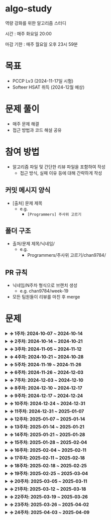 # algo-study

역량 강화를 위한 알고리즘 스터디

시간 : 매주 화요일 20:00

마감 기한 : 매주 월요일 오후 23시 59분

# 목표

-   PCCP Lv3 (2024-11-17일 시험)
-   Softeer HSAT 취득 (2024-12월 예상)

# 문제 풀이

-   매주 문제 해결
-   접근 방법과 코드 해설 공유

# 참여 방법

-   알고리즘 파일 및 간단한 리뷰 파일을 포함하여 작성
    -   접근 방식, 실패 이유 등에 대해 간략하게 작성

## 커밋 메시지 양식

-   [출처] 문제 제목
    -   e.g.
        -   `[Programmers] 주사위 고르기`

## 폴더 구조

-   출처/문제 제목/닉네임/
    -   e.g.
        -   Programmers/주사위 고르기/chan9784/

## PR 규칙

-   닉네임/N주차 형식으로 브랜치 생성
    -   e.g. chan9784/week-19
-   모든 팀원들이 리뷰를 마친 후 merge

# 문제

<details>
    <summary><strong>✈️ 1주차: 2024-10-07 ~ 2024-10-14</strong></summary>
<br/>

|                                                   문제                                                    |
| :-------------------------------------------------------------------------------------------------------: |
|           [거리두기 확인하기](https://school.programmers.co.kr/learn/courses/30/lessons/81302)            |
|               [순위 검색](https://school.programmers.co.kr/learn/courses/30/lessons/72412)                |
|               [인사고과](https://school.programmers.co.kr/learn/courses/30/lessons/152995)                |
| [\[PCCP 기출문제\] 4번 / 수식 복원하기](https://school.programmers.co.kr/learn/courses/30/lessons/340210) |
|           [파괴되지 않은 건물](https://school.programmers.co.kr/learn/courses/30/lessons/92344)           |

</details>

<details>
    <summary><strong>✈️ 2주차: 2024-10-14 ~ 2024-10-21</strong></summary>
<br/>

|                                                   문제                                                    |
| :-------------------------------------------------------------------------------------------------------: |
|           [\[PCCP 기출문제\] 1번 / 붕대 감기](https://school.programmers.co.kr/learn/courses/30/lessons/250137)            |
|               [\[PCCP 기출문제\] 1번 / 동영상 재생기](https://school.programmers.co.kr/learn/courses/30/lessons/340213)                |
|               [\[PCCP 기출문제\] 2번 / 석유 시추](https://school.programmers.co.kr/learn/courses/30/lessons/250136)                |
| [가장 긴 팰린드롬](https://school.programmers.co.kr/learn/courses/30/lessons/12904) |
|           [코딩 테스트 공부](https://school.programmers.co.kr/learn/courses/30/lessons/118668)           |

</details>

<details>
    <summary><strong>✈️ 3주차: 2024-11-05 ~ 2024-11-12</strong></summary>
<br/>

|                                                   문제                                                    |
| :-------------------------------------------------------------------------------------------------------: |
|           [두 원 사이의 정수 쌍](https://school.programmers.co.kr/learn/courses/30/lessons/181187)            |
|               [문자열 압축](https://school.programmers.co.kr/learn/courses/30/lessons/60057)                |
|               [양궁대회](https://school.programmers.co.kr/learn/courses/30/lessons/92342)                |
| [[HSAT 7회 정기 코딩 인증평가 기출] 순서대로 방문하기](https://softeer.ai/practice/6246) |
|           [[HSAT 7회 정기 코딩 인증평가 기출] 자동차 테스트](https://softeer.ai/practice/6247)           |

</details>

<details>
    <summary><strong>✈️ 4주차: 2024-10-21 ~ 2024-10-28</strong></summary>
<br/>

|                                                   문제                                                    |
| :-------------------------------------------------------------------------------------------------------: |
|           [\[PCCP 기출문제\] 2번 / 퍼즐 게임 챌린지](https://school.programmers.co.kr/learn/courses/30/lessons/340212)            |
|               [\[PCCP 기출문제\] 3번 / 충돌위험 찾기](https://school.programmers.co.kr/learn/courses/30/lessons/340211)                |
|               [\[PCCP 기출문제\] 3번 / 아날로그 시계](https://school.programmers.co.kr/learn/courses/30/lessons/250135)                |
| [\[PCCP 기출문제\] 4번 / 수레 움직이기](https://school.programmers.co.kr/learn/courses/30/lessons/250134) |

</details>

<details>
    <summary><strong>✈️ 5주차: 2024-11-19 ~ 2024-11-26</strong></summary>
<br/>

|                                                   문제                                                    |
| :-------------------------------------------------------------------------------------------------------: |
|               [괄호 변환](https://school.programmers.co.kr/learn/courses/30/lessons/60058)            |
|               [요격 시스템](https://school.programmers.co.kr/learn/courses/30/lessons/181188)          |
|               [택배 배달과 수거하기](https://school.programmers.co.kr/learn/courses/30/lessons/150369)                |
|               [N으로 표현](https://school.programmers.co.kr/learn/courses/30/lessons/42895) |
|               [공 이동 시뮬레이션](https://school.programmers.co.kr/learn/courses/30/lessons/87391)           |

</details>

<details>
    <summary><strong>✈️ 6주차: 2024-11-26 ~ 2024-12-03</strong></summary>
<br/>

|                                                   문제                                                    |
| :-------------------------------------------------------------------------------------------------------: |
|               [혼자 놀기의 달인](https://school.programmers.co.kr/learn/courses/30/lessons/131130)            |
|               [혼자서 하는 틱택토](https://school.programmers.co.kr/learn/courses/30/lessons/160585)          |
|               [미로 탈출 명령어](https://school.programmers.co.kr/learn/courses/30/lessons/150365)                |
|               [표현 가능한 이진트리](https://school.programmers.co.kr/learn/courses/30/lessons/150367) |

</details>

<details>
    <summary><strong>✈️ 7주차: 2024-12-03 ~ 2024-12-10</strong></summary>
<br/>

|                                                   문제                                                    |
| :-------------------------------------------------------------------------------------------------------: |
|               [알고리즘 수업 - 깊이 우선 탐색 1](https://www.acmicpc.net/problem/24479)            |
|               [알고리즘 수업 - 깊이 우선 탐색 2](https://www.acmicpc.net/problem/24480)          |
|               [알고리즘 수업 - 너비 우선 탐색 1](https://www.acmicpc.net/problem/24444)                |
|               [알고리즘 수업 - 너비 우선 탐색 2](https://www.acmicpc.net/problem/24445) |
|               [이분 그래프](https://www.acmicpc.net/problem/1707) |
|               [특정한 최단 경로](https://www.acmicpc.net/problem/1504) |

</details>

<details>
    <summary><strong>✈️ 8주차: 2024-12-10 ~ 2024-12-17</strong></summary>
<br/>

|                                                   문제                                                    |
| :-------------------------------------------------------------------------------------------------------: |
|               [최단경로](https://www.acmicpc.net/problem/1753)            |
|               [숨바꼭질3](https://www.acmicpc.net/problem/13549)          |
|               [타임머신](https://www.acmicpc.net/problem/11657)                |
|               [플로이드](https://www.acmicpc.net/problem/11404) |

</details>

<details>
    <summary><strong>✈️ 9주차: 2024-12-17 ~ 2024-12-24</strong></summary>
<br/>

|                                                   문제                                                    |
| :-------------------------------------------------------------------------------------------------------: |
|               [알고리즘 수업 - 피보나치 수 1](https://www.acmicpc.net/problem/24416)            |
|               [알고리즘 수업 - 피보나치 수 2](https://www.acmicpc.net/problem/24417)          |
|               [1, 2, 3 더하기](https://www.acmicpc.net/problem/9095)                |
|               [RGB거리](https://www.acmicpc.net/problem/1149) |
|               [정수 삼각형](https://www.acmicpc.net/problem/1932) |

</details>

<details>
    <summary><strong>✈️ 10주차: 2024-12-24 ~ 2024-12-31</strong></summary>
<br/>

|                                                   문제                                                    |
| :-------------------------------------------------------------------------------------------------------: |
|               [가장 긴 증가하는 부분 수열](https://www.acmicpc.net/problem/11053)            |
|               [가장 긴 바이토닉 부분 수열](https://www.acmicpc.net/problem/11054)          |
|               [가장 큰 증가하는 부분 수열](https://www.acmicpc.net/problem/11055)                |
|               [가장 긴 감소하는 부분 수열](https://www.acmicpc.net/problem/11722) |
|               [가장 긴 증가하는 부분 수열 2](https://www.acmicpc.net/problem/12015) |

</details>

<details>
    <summary><strong>✈️ 11주차: 2024-12-31 ~ 2025-01-07</strong></summary>
<br/>

|                                                   문제                                                    |
| :-------------------------------------------------------------------------------------------------------: |
|               [01타일](https://www.acmicpc.net/problem/1904)            |
|               [파도반 수열](https://www.acmicpc.net/problem/9461)          |
|               [연속합](https://www.acmicpc.net/problem/1912)                |
|               [계단 오르기](https://www.acmicpc.net/problem/2579) |
|               [평범한 배낭](https://www.acmicpc.net/problem/12865) |

</details>

<details>
    <summary><strong>✈️ 12주차: 2025-01-07 ~ 2025-01-14</strong></summary>
<br/>

|                                                   문제                                                    |
| :-------------------------------------------------------------------------------------------------------: |
|               [행렬 곱셈 순서](https://www.acmicpc.net/problem/11049)            |
|               [동전 1](https://www.acmicpc.net/problem/2293)          |
|               [내리막 길](https://www.acmicpc.net/problem/1520)                |

</details>

<details>
    <summary><strong>✈️ 13주차: 2025-01-14 ~ 2025-01-21</strong></summary>
<br/>

|                                                   문제                                                    |
| :-------------------------------------------------------------------------------------------------------: |
|               [전깃줄](https://www.acmicpc.net/problem/2565)            |
|               [LCS](https://www.acmicpc.net/problem/9251)          |
|               [양팔저울](https://www.acmicpc.net/problem/2629)                |

</details>

<details>
    <summary><strong>✈️ 14주차: 2025-01-21 ~ 2025-01-28</strong></summary>
<br/>

|                                                   문제                                                    |
| :-------------------------------------------------------------------------------------------------------: |
|               [구간 합 구하기 4](https://www.acmicpc.net/problem/11659)            |
|               [수열](https://www.acmicpc.net/problem/2559)          |
|               [구간 합 구하기 5](https://www.acmicpc.net/problem/11660)                |
|               [나머지 합](https://www.acmicpc.net/problem/10986)                |

</details>

<details>
    <summary><strong>✈️ 15주차: 2025-01-28 ~ 2025-02-04</strong></summary>
<br/>

|                                                   문제                                                    |
| :-------------------------------------------------------------------------------------------------------: |
|               [곱셈](https://www.acmicpc.net/problem/1629)            |
|               [색종이 만들기](https://www.acmicpc.net/problem/2630)          |
|               [행렬 곱셈](https://www.acmicpc.net/problem/2740)                |

</details>

<details>
    <summary><strong>✈️ 16주차: 2025-02-04 ~ 2025-02-11</strong></summary>
<br/>

|                                                   문제                                                    |
| :-------------------------------------------------------------------------------------------------------: |
|               [로봇이 지나간 경로](https://softeer.ai/practice/6275)            |
|               [출퇴근길](https://softeer.ai/practice/6248)          |
|               [염기서열 커버](https://softeer.ai/practice/6249)                |

</details>

<details>
    <summary><strong>✈️ 17주차: 2025-02-11 ~ 2025-02-18</strong></summary>
<br/>

|                                                   문제                                                    |
| :-------------------------------------------------------------------------------------------------------: |
|               [로봇 청소기](https://www.acmicpc.net/problem/14503)            |
|               [외계인의 기타 연주](https://www.acmicpc.net/problem/2841)          |
|               [트럭](https://www.acmicpc.net/problem/13335)               |

</details>

<details>
    <summary><strong>✈️ 18주차: 2025-02-18 ~ 2025-02-25</strong></summary>
<br/>

|                                                   문제                                                    |
| :-------------------------------------------------------------------------------------------------------: |
|               [두 수의 합](https://www.acmicpc.net/problem/3273)            |
|               [두 용액](https://www.acmicpc.net/problem/2470)          |
|               [부분합](https://www.acmicpc.net/problem/1806)               |
|               [소수의 연속합](https://www.acmicpc.net/problem/1644)               |

</details>

<details>
    <summary><strong>✈️ 19주차: 2025-02-25 ~ 2025-03-04</strong></summary>
<br/>

|                                                   문제                                                    |
| :-------------------------------------------------------------------------------------------------------: |
|               [도키도키 간식드리미](https://www.acmicpc.net/problem/12789)            |
|               [오등큰수](https://www.acmicpc.net/problem/17299)          |
|               [문제집](https://www.acmicpc.net/problem/1766)               |
|               [최종 순위](https://www.acmicpc.net/problem/3665)               |

</details>

<details>
    <summary><strong>✈️ 20주차: 2025-03-05 ~ 2025-03-11</strong></summary>
<br/>

|                                                   문제                                                    |
| :-------------------------------------------------------------------------------------------------------: |
|               [주사위 굴리기 2](https://www.acmicpc.net/problem/23288)            |
|               [문자열 교환](https://www.acmicpc.net/problem/1522)          |
|               [파티](https://www.acmicpc.net/problem/1238)               |
|               [N번째 큰 수](https://www.acmicpc.net/problem/2075)               |

</details>

<details>
    <summary><strong>✈️ 21주차: 2025-03-12 ~ 2025-03-18</strong></summary>
<br/>

|                                                   문제                                                    |
| :-------------------------------------------------------------------------------------------------------: |
|               [최소 스패닝 트리](https://www.acmicpc.net/problem/1197)            |
|               [네트워크 연결](https://www.acmicpc.net/problem/1922)          |
|               [토마토](https://www.acmicpc.net/problem/7569)               |
|               [촌수계산](https://www.acmicpc.net/problem/2644)               |

</details>

<details>
    <summary><strong>✈️ 22주차: 2025-03-19 ~ 2025-03-26</strong></summary>
<br/>

|                                                   문제                                                    |
| :-------------------------------------------------------------------------------------------------------: |
|               [공유기 설치](https://www.acmicpc.net/problem/2110)            |
|               [타일 채우기](https://www.acmicpc.net/problem/2133)          |
|               [물통](https://www.acmicpc.net/problem/2251)               |
|               [프렌즈4블록](https://school.programmers.co.kr/learn/courses/30/lessons/17679)               |

</details>

<details>
    <summary><strong>✈️ 23주차: 2025-03-26 ~ 2025-04-02</strong></summary>
<br/>

|                                                   문제                                                    |
| :-------------------------------------------------------------------------------------------------------: |
|               [좋다](https://www.acmicpc.net/problem/1253)            |
|               [동전 2](https://www.acmicpc.net/problem/2294)          |
|               [전화번호 목록](https://www.acmicpc.net/problem/5052)               |
|               [아기 상어](https://www.acmicpc.net/problem/16236)               |

</details>

<details>
    <summary><strong>✈️ 24주차: 2025-04-03 ~ 2025-04-09</strong></summary>
<br/>

|                                                   문제                                                    |
| :-------------------------------------------------------------------------------------------------------: |
|               [줄세우기](https://www.acmicpc.net/problem/2631)            |
|               [중량제한](https://www.acmicpc.net/problem/1939)          |
|               [어두운 건 무서워](https://www.acmicpc.net/problem/16507)               |
|               [컨베이어 벨트 위의 로봇](https://www.acmicpc.net/problem/20055)               |

</details>

